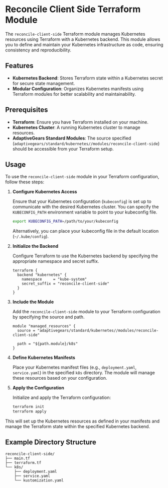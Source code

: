 # Reconcile Client Side Terraform Module

The `reconcile-client-side` Terraform module manages Kubernetes resources using Terraform with a Kubernetes backend. This module allows you to define and maintain your Kubernetes infrastructure as code, ensuring consistency and reproducibility.

## Features

- **Kubernetes Backend**: Stores Terraform state within a Kubernetes secret for secure state management.
- **Modular Configuration**: Organizes Kubernetes manifests using Terraform modules for better scalability and maintainability.

## Prerequisites

- **Terraform**: Ensure you have Terraform installed on your machine.
- **Kubernetes Cluster**: A running Kubernetes cluster to manage resources.
- **AdaptiveGears Standard Modules**: The source specified (`adaptivegears/standard/kubernetes//modules/reconcile-client-side`) should be accessible from your Terraform setup.

## Usage

To use the `reconcile-client-side` module in your Terraform configuration, follow these steps:

1. **Configure Kubernetes Access**

   Ensure that your Kubernetes configuration (`kubeconfig`) is set up to communicate with the desired Kubernetes cluster. You can specify the `KUBECONFIG_PATH` environment variable to point to your kubeconfig file.

   ```bash
   export KUBECONFIG_PATH=/path/to/your/kubeconfig
   ```

   Alternatively, you can place your kubeconfig file in the default location (`~/.kube/config`).

2. **Initialize the Backend**

   Configure Terraform to use the Kubernetes backend by specifying the appropriate namespace and secret suffix.

   ```hcl
   terraform {
     backend "kubernetes" {
       namespace     = "kube-system"
       secret_suffix = "reconcile-client-side"
     }
   }
   ```

3. **Include the Module**

   Add the `reconcile-client-side` module to your Terraform configuration by specifying the source and path.

   ```hcl
   module "managed_resources" {
     source = "adaptivegears/standard/kubernetes//modules/reconcile-client-side"

     path = "${path.module}/k8s"
   }
   ```

4. **Define Kubernetes Manifests**

   Place your Kubernetes manifest files (e.g., `deployment.yaml`, `service.yaml`) in the specified `k8s` directory. The module will manage these resources based on your configuration.

5. **Apply the Configuration**

   Initialize and apply the Terraform configuration:

    ```bash
    terraform init
    terraform apply
    ```

This will set up the Kubernetes resources as defined in your manifests and manage the Terraform state within the specified Kubernetes backend.

## Example Directory Structure

```
reconcile-client-side/
├── main.tf
├── terraform.tf
└── k8s/
    ├── deployment.yaml
    ├── service.yaml
    └── kustomization.yaml
```
